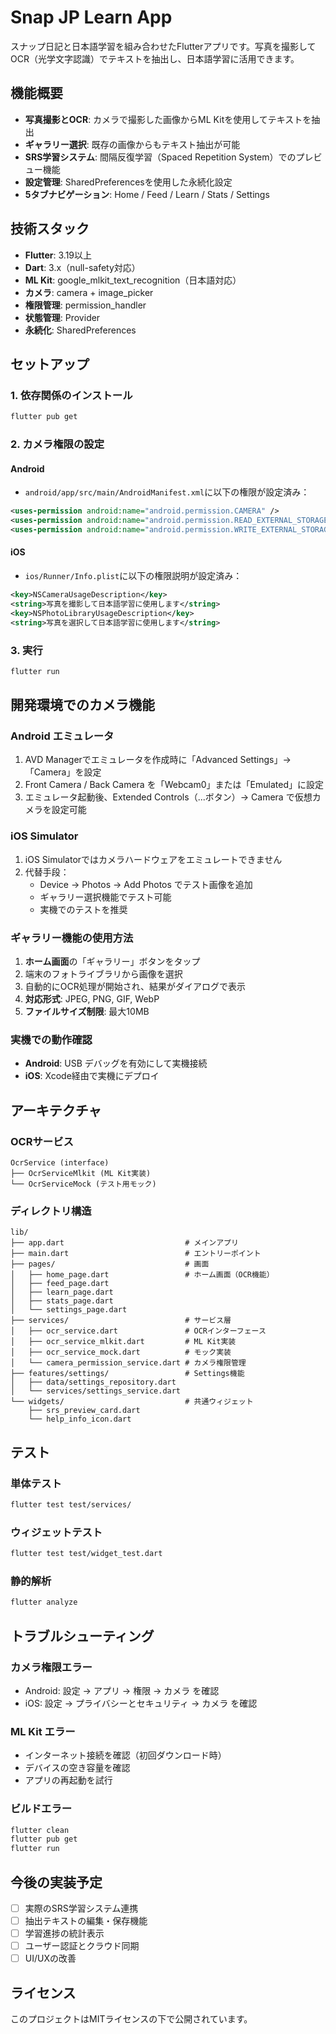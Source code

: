# Snap JP Learn App

スナップ日記と日本語学習を組み合わせたFlutterアプリです。写真を撮影してOCR（光学文字認識）でテキストを抽出し、日本語学習に活用できます。

## 機能概要

- **写真撮影とOCR**: カメラで撮影した画像からML Kitを使用してテキストを抽出
- **ギャラリー選択**: 既存の画像からもテキスト抽出が可能
- **SRS学習システム**: 間隔反復学習（Spaced Repetition System）でのプレビュー機能
- **設定管理**: SharedPreferencesを使用した永続化設定
- **5タブナビゲーション**: Home / Feed / Learn / Stats / Settings

## 技術スタック

- **Flutter**: 3.19以上
- **Dart**: 3.x（null-safety対応）
- **ML Kit**: google_mlkit_text_recognition（日本語対応）
- **カメラ**: camera + image_picker
- **権限管理**: permission_handler
- **状態管理**: Provider
- **永続化**: SharedPreferences

## セットアップ

### 1. 依存関係のインストール

```bash
flutter pub get
```

### 2. カメラ権限の設定

#### Android
- `android/app/src/main/AndroidManifest.xml`に以下の権限が設定済み：
```xml
<uses-permission android:name="android.permission.CAMERA" />
<uses-permission android:name="android.permission.READ_EXTERNAL_STORAGE" />
<uses-permission android:name="android.permission.WRITE_EXTERNAL_STORAGE" />
```

#### iOS
- `ios/Runner/Info.plist`に以下の権限説明が設定済み：
```xml
<key>NSCameraUsageDescription</key>
<string>写真を撮影して日本語学習に使用します</string>
<key>NSPhotoLibraryUsageDescription</key>
<string>写真を選択して日本語学習に使用します</string>
```

### 3. 実行

```bash
flutter run
```

## 開発環境でのカメラ機能

### Android エミュレータ
1. AVD Managerでエミュレータを作成時に「Advanced Settings」→「Camera」を設定
2. Front Camera / Back Camera を「Webcam0」または「Emulated」に設定
3. エミュレータ起動後、Extended Controls（...ボタン）→ Camera で仮想カメラを設定可能

### iOS Simulator
1. iOS Simulatorではカメラハードウェアをエミュレートできません
2. 代替手段：
   - Device → Photos → Add Photos でテスト画像を追加
   - ギャラリー選択機能でテスト可能
   - 実機でのテストを推奨

### ギャラリー機能の使用方法
1. **ホーム画面**の「ギャラリー」ボタンをタップ
2. 端末のフォトライブラリから画像を選択
3. 自動的にOCR処理が開始され、結果がダイアログで表示
4. **対応形式**: JPEG, PNG, GIF, WebP
5. **ファイルサイズ制限**: 最大10MB

### 実機での動作確認
- **Android**: USB デバッグを有効にして実機接続
- **iOS**: Xcode経由で実機にデプロイ

## アーキテクチャ

### OCRサービス
```
OcrService (interface)
├── OcrServiceMlkit (ML Kit実装)
└── OcrServiceMock (テスト用モック)
```

### ディレクトリ構造
```
lib/
├── app.dart                           # メインアプリ
├── main.dart                          # エントリーポイント
├── pages/                             # 画面
│   ├── home_page.dart                 # ホーム画面（OCR機能）
│   ├── feed_page.dart
│   ├── learn_page.dart
│   ├── stats_page.dart
│   └── settings_page.dart
├── services/                          # サービス層
│   ├── ocr_service.dart               # OCRインターフェース
│   ├── ocr_service_mlkit.dart         # ML Kit実装
│   ├── ocr_service_mock.dart          # モック実装
│   └── camera_permission_service.dart # カメラ権限管理
├── features/settings/                 # Settings機能
│   ├── data/settings_repository.dart
│   └── services/settings_service.dart
└── widgets/                           # 共通ウィジェット
    ├── srs_preview_card.dart
    └── help_info_icon.dart
```

## テスト

### 単体テスト
```bash
flutter test test/services/
```

### ウィジェットテスト
```bash
flutter test test/widget_test.dart
```

### 静的解析
```bash
flutter analyze
```

## トラブルシューティング

### カメラ権限エラー
- Android: 設定 → アプリ → 権限 → カメラ を確認
- iOS: 設定 → プライバシーとセキュリティ → カメラ を確認

### ML Kit エラー
- インターネット接続を確認（初回ダウンロード時）
- デバイスの空き容量を確認
- アプリの再起動を試行

### ビルドエラー
```bash
flutter clean
flutter pub get
flutter run
```

## 今後の実装予定

- [ ] 実際のSRS学習システム連携
- [ ] 抽出テキストの編集・保存機能
- [ ] 学習進捗の統計表示
- [ ] ユーザー認証とクラウド同期
- [ ] UI/UXの改善

## ライセンス

このプロジェクトはMITライセンスの下で公開されています。
